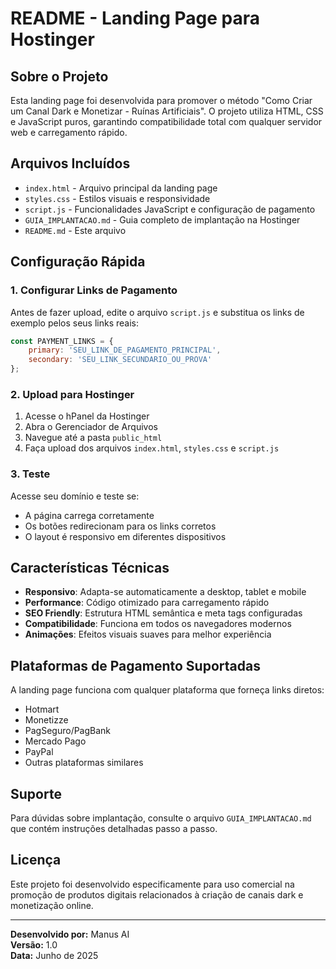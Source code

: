 # README - Landing Page para Hostinger

## Sobre o Projeto

Esta landing page foi desenvolvida para promover o método "Como Criar um Canal Dark e Monetizar - Ruínas Artificiais". O projeto utiliza HTML, CSS e JavaScript puros, garantindo compatibilidade total com qualquer servidor web e carregamento rápido.

## Arquivos Incluídos

- `index.html` - Arquivo principal da landing page
- `styles.css` - Estilos visuais e responsividade
- `script.js` - Funcionalidades JavaScript e configuração de pagamento
- `GUIA_IMPLANTACAO.md` - Guia completo de implantação na Hostinger
- `README.md` - Este arquivo

## Configuração Rápida

### 1. Configurar Links de Pagamento

Antes de fazer upload, edite o arquivo `script.js` e substitua os links de exemplo pelos seus links reais:

```javascript
const PAYMENT_LINKS = {
    primary: 'SEU_LINK_DE_PAGAMENTO_PRINCIPAL',
    secondary: 'SEU_LINK_SECUNDARIO_OU_PROVA'
};
```

### 2. Upload para Hostinger

1. Acesse o hPanel da Hostinger
2. Abra o Gerenciador de Arquivos
3. Navegue até a pasta `public_html`
4. Faça upload dos arquivos `index.html`, `styles.css` e `script.js`

### 3. Teste

Acesse seu domínio e teste se:
- A página carrega corretamente
- Os botões redirecionam para os links corretos
- O layout é responsivo em diferentes dispositivos

## Características Técnicas

- **Responsivo**: Adapta-se automaticamente a desktop, tablet e mobile
- **Performance**: Código otimizado para carregamento rápido
- **SEO Friendly**: Estrutura HTML semântica e meta tags configuradas
- **Compatibilidade**: Funciona em todos os navegadores modernos
- **Animações**: Efeitos visuais suaves para melhor experiência

## Plataformas de Pagamento Suportadas

A landing page funciona com qualquer plataforma que forneça links diretos:
- Hotmart
- Monetizze
- PagSeguro/PagBank
- Mercado Pago
- PayPal
- Outras plataformas similares

## Suporte

Para dúvidas sobre implantação, consulte o arquivo `GUIA_IMPLANTACAO.md` que contém instruções detalhadas passo a passo.

## Licença

Este projeto foi desenvolvido especificamente para uso comercial na promoção de produtos digitais relacionados à criação de canais dark e monetização online.

---

**Desenvolvido por:** Manus AI  
**Versão:** 1.0  
**Data:** Junho de 2025

